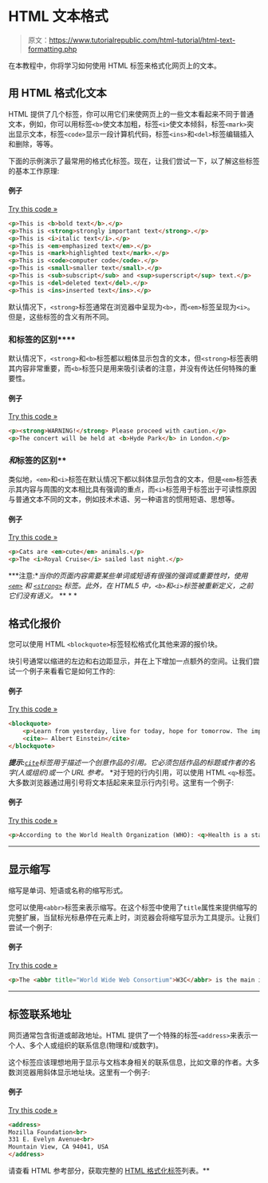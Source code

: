 # HTML 文本格式

> 原文：<https://www.tutorialrepublic.com/html-tutorial/html-text-formatting.php>

在本教程中，你将学习如何使用 HTML 标签来格式化网页上的文本。

## 用 HTML 格式化文本

HTML 提供了几个标签，你可以用它们来使网页上的一些文本看起来不同于普通文本，例如，你可以用标签`<b>`使文本加粗，标签`<i>`使文本倾斜，标签`<mark>`突出显示文本，标签`<code>`显示一段计算机代码，标签`<ins>`和`<del>`标签编辑插入和删除，等等。

下面的示例演示了最常用的格式化标签。现在，让我们尝试一下，以了解这些标签的基本工作原理:

#### 例子

[Try this code »](../codelab.php?topic=html&file=text-formatting "Try this code using online Editor")

```html
<p>This is <b>bold text</b>.</p>
<p>This is <strong>strongly important text</strong>.</p>
<p>This is <i>italic text</i>.</p>
<p>This is <em>emphasized text</em>.</p>
<p>This is <mark>highlighted text</mark>.</p>
<p>This is <code>computer code</code>.</p>
<p>This is <small>smaller text</small>.</p>
<p>This is <sub>subscript</sub> and <sup>superscript</sup> text.</p>
<p>This is <del>deleted text</del>.</p>
<p>This is <ins>inserted text</ins>.</p>
```

默认情况下，`<strong>`标签通常在浏览器中呈现为`<b>`，而`<em>`标签呈现为`<i>`。但是，这些标签的含义有所不同。

### **和**标签的区别****

默认情况下，`<strong>`和`<b>`标签都以粗体显示包含的文本，但`<strong>`标签表明其内容非常重要，而`<b>`标签只是用来吸引读者的注意，并没有传达任何特殊的重要性。

#### 例子

[Try this code »](../codelab.php?topic=html&file=strong-vs-b-tag "Try this code using online Editor")

```html
<p><strong>WARNING!</strong> Please proceed with caution.</p>
<p>The concert will be held at <b>Hyde Park</b> in London.</p>
```

### *和*标签的区别**

类似地，`<em>`和`<i>`标签在默认情况下都以斜体显示包含的文本，但是`<em>`标签表示其内容与周围的文本相比具有强调的重点，而`<i>`标签用于标签出于可读性原因与普通文本不同的文本，例如技术术语、另一种语言的惯用短语、思想等。

#### 例子

[Try this code »](../codelab.php?topic=html&file=em-vs-i-tag "Try this code using online Editor")

```html
<p>Cats are <em>cute</em> animals.</p>
<p>The <i>Royal Cruise</i> sailed last night.</p>
```

 ***注意:**当你的页面内容需要某些单词或短语有很强的强调或重要性时，使用 [`<em>`](../html-reference/html-em-tag.php) 和 [`<strong>`](../html-reference/html-strong-tag.php) 标签。此外，在 HTML5 中，`<b>`和`<i>`标签被重新定义，之前它们没有语义。*  ** * *

## 格式化报价

您可以使用 HTML `<blockquote>`标签轻松格式化其他来源的报价块。

块引号通常以缩进的左边和右边距显示，并在上下增加一点额外的空间。让我们尝试一个例子来看看它是如何工作的:

#### 例子

[Try this code »](../codelab.php?topic=html&file=block-quotations "Try this code using online Editor")

```html
<blockquote>
    <p>Learn from yesterday, live for today, hope for tomorrow. The important thing is not to stop questioning.</p>
    <cite>— Albert Einstein</cite>
</blockquote>
```

 ***提示:**[`cite`](/html-reference/html-cite-tag.php)标签用于描述一个创意作品的引用。它必须包括作品的标题或作者的名字(人或组织)或一个 URL 参考。*  *对于短的行内引用，可以使用 HTML `<q>`标签。大多数浏览器通过用引号将文本括起来来显示行内引号。这里有一个例子:

#### 例子

[Try this code »](../codelab.php?topic=html&file=inline-quotations "Try this code using online Editor")

```html
<p>According to the World Health Organization (WHO): <q>Health is a state of complete physical, mental, and social well-being.</q></p>
```

* * *

## 显示缩写

缩写是单词、短语或名称的缩写形式。

您可以使用`<abbr>`标签来表示缩写。在这个标签中使用了`title`属性来提供缩写的完整扩展，当鼠标光标悬停在元素上时，浏览器会将缩写显示为工具提示。让我们尝试一个例子:

#### 例子

[Try this code »](../codelab.php?topic=html&file=showing-abbreviations "Try this code using online Editor")

```html
<p>The <abbr title="World Wide Web Consortium">W3C</abbr> is the main international standards organization for the <abbr title="World Wide Web">WWW or W3</abbr>. It was was founded by Tim Berners-Lee.</p>
```

* * *

## 标签联系地址

网页通常包含街道或邮政地址。HTML 提供了一个特殊的标签`<address>`来表示一个人、多个人或组织的联系信息(物理和/或数字)。

这个标签应该理想地用于显示与文档本身相关的联系信息，比如文章的作者。大多数浏览器用斜体显示地址块。这里有一个例子:

#### 例子

[Try this code »](../codelab.php?topic=html&file=formatting-addresses "Try this code using online Editor")

```html
<address>
Mozilla Foundation<br>
331 E. Evelyn Avenue<br>
Mountain View, CA 94041, USA
</address>
```

请查看 HTML 参考部分，获取完整的 [HTML 格式化标签](/html-reference/html5-tags.php#formatting-tags)列表。**